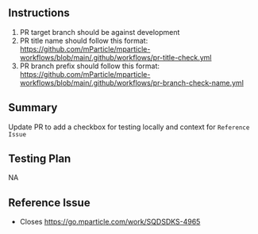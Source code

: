 ## Instructions
1. PR target branch should be against development
2. PR title name should follow this format: https://github.com/mParticle/mparticle-workflows/blob/main/.github/workflows/pr-title-check.yml
3. PR branch prefix should follow this format: https://github.com/mParticle/mparticle-workflows/blob/main/.github/workflows/pr-branch-check-name.yml

## Summary
Update PR to add a checkbox for testing locally and context for `Reference Issue`

## Testing Plan
NA

## Reference Issue
- Closes https://go.mparticle.com/work/SQDSDKS-4965
